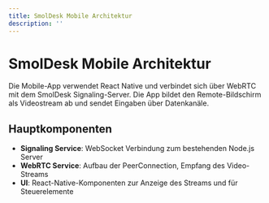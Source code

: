 ```yaml
---
title: SmolDesk Mobile Architektur
description: ''
---
```

# SmolDesk Mobile Architektur

Die Mobile-App verwendet React Native und verbindet sich über WebRTC mit dem SmolDesk Signaling-Server. Die App bildet den Remote-Bildschirm als Videostream ab und sendet Eingaben über Datenkanäle.

## Hauptkomponenten
- **Signaling Service**: WebSocket Verbindung zum bestehenden Node.js Server
- **WebRTC Service**: Aufbau der PeerConnection, Empfang des Video-Streams
- **UI**: React-Native-Komponenten zur Anzeige des Streams und für Steuerelemente